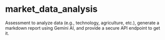 # market_data_analysis
Assessment to analyze data (e.g., technology, agriculture, etc.), generate a markdown report using Gemini AI, and provide a secure API endpoint to get it.
